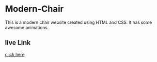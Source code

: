 # Modern-Chair
This is a modern chair website created using HTML and CSS. It has some awesome animations.

## live Link
[click here](https://psargar616.github.io/Modern-Chair/)
